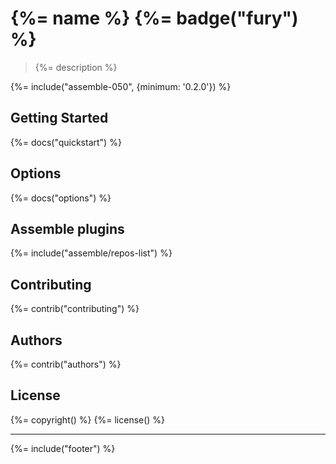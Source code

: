 # {%= name %} {%= badge("fury") %}

> {%= description %}

{%= include("assemble-050", {minimum: '0.2.0'}) %}

## Getting Started
{%= docs("quickstart") %}

## Options
{%= docs("options") %}

## Assemble plugins
{%= include("assemble/repos-list") %}

## Contributing
{%= contrib("contributing") %}

## Authors
{%= contrib("authors") %}

## License
{%= copyright() %}
{%= license() %}

***

{%= include("footer") %}
